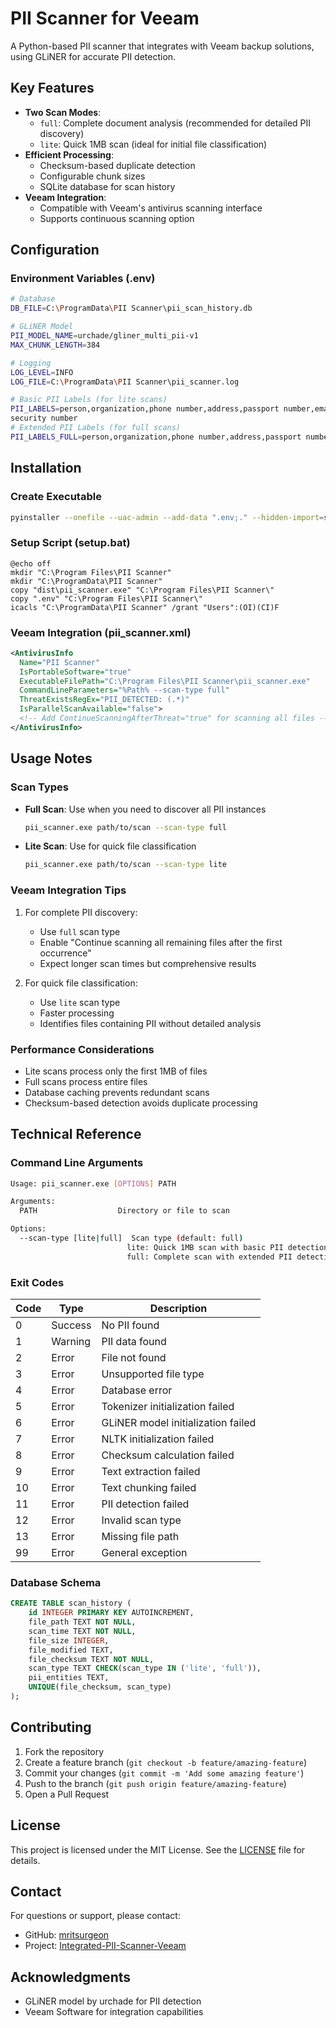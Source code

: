 # PII Scanner for Veeam

A Python-based PII scanner that integrates with Veeam backup solutions, using GLiNER for accurate PII detection.

## Key Features

- **Two Scan Modes**:
  - `full`: Complete document analysis (recommended for detailed PII discovery)
  - `lite`: Quick 1MB scan (ideal for initial file classification)
- **Efficient Processing**:
  - Checksum-based duplicate detection
  - Configurable chunk sizes
  - SQLite database for scan history
- **Veeam Integration**:
  - Compatible with Veeam's antivirus scanning interface
  - Supports continuous scanning option

## Configuration

### Environment Variables (.env)
```bash
# Database
DB_FILE=C:\ProgramData\PII Scanner\pii_scan_history.db

# GLiNER Model
PII_MODEL_NAME=urchade/gliner_multi_pii-v1
MAX_CHUNK_LENGTH=384

# Logging
LOG_LEVEL=INFO
LOG_FILE=C:\ProgramData\PII Scanner\pii_scanner.log

# Basic PII Labels (for lite scans)
PII_LABELS=person,organization,phone number,address,passport number,email,credit card number,social 
security number
# Extended PII Labels (for full scans)
PII_LABELS_FULL=person,organization,phone number,address,passport number,email,credit card number,social security number,health insurance id number,date of birth,mobile phone number,bank account number,medication,cpf,driver's license number,tax identification number,medical condition,identity card number,national id number,ip address,email address,iban,credit card expiration date,username,health insurance number,registration number,student id number,insurance number,flight number,landline phone number,blood type,cvv,reservation number,digital signature,social media handle,license plate number,cnpj,postal code,passport_number,serial number,vehicle registration number,credit card brand,fax number,visa number,insurance company,identity document number,transaction number,national health insurance number,cvc,birth certificate number,train ticket number,passport expiration date,social_security_number
```

## Installation

### Create Executable
```bash
pyinstaller --onefile --uac-admin --add-data ".env;." --hidden-import=sqlite3 pii_scanner.py
```

### Setup Script (setup.bat)
```batch
@echo off
mkdir "C:\Program Files\PII Scanner"
mkdir "C:\ProgramData\PII Scanner"
copy "dist\pii_scanner.exe" "C:\Program Files\PII Scanner\"
copy ".env" "C:\Program Files\PII Scanner\"
icacls "C:\ProgramData\PII Scanner" /grant "Users":(OI)(CI)F
```

### Veeam Integration (pii_scanner.xml)
```xml
<AntivirusInfo 
  Name="PII Scanner" 
  IsPortableSoftware="true" 
  ExecutableFilePath="C:\Program Files\PII Scanner\pii_scanner.exe" 
  CommandLineParameters="%Path% --scan-type full" 
  ThreatExistsRegEx="PII_DETECTED: (.*)" 
  IsParallelScanAvailable="false">
  <!-- Add ContinueScanningAfterThreat="true" for scanning all files -->
</AntivirusInfo>
```

## Usage Notes

### Scan Types
- **Full Scan**: Use when you need to discover all PII instances
  ```bash
  pii_scanner.exe path/to/scan --scan-type full
  ```
- **Lite Scan**: Use for quick file classification
  ```bash
  pii_scanner.exe path/to/scan --scan-type lite
  ```

### Veeam Integration Tips
1. For complete PII discovery:
   - Use `full` scan type
   - Enable "Continue scanning all remaining files after the first occurrence"
   - Expect longer scan times but comprehensive results

2. For quick file classification:
   - Use `lite` scan type
   - Faster processing
   - Identifies files containing PII without detailed analysis

### Performance Considerations
- Lite scans process only the first 1MB of files
- Full scans process entire files
- Database caching prevents redundant scans
- Checksum-based detection avoids duplicate processing

## Technical Reference

### Command Line Arguments
```bash
Usage: pii_scanner.exe [OPTIONS] PATH

Arguments:
  PATH                  Directory or file to scan

Options:
  --scan-type [lite|full]  Scan type (default: full)
                          lite: Quick 1MB scan with basic PII detection
                          full: Complete scan with extended PII detection
```

### Exit Codes
| Code | Type | Description |
|------|------|-------------|
| 0 | Success | No PII found |
| 1 | Warning | PII data found |
| 2 | Error | File not found |
| 3 | Error | Unsupported file type |
| 4 | Error | Database error |
| 5 | Error | Tokenizer initialization failed |
| 6 | Error | GLiNER model initialization failed |
| 7 | Error | NLTK initialization failed |
| 8 | Error | Checksum calculation failed |
| 9 | Error | Text extraction failed |
| 10 | Error | Text chunking failed |
| 11 | Error | PII detection failed |
| 12 | Error | Invalid scan type |
| 13 | Error | Missing file path |
| 99 | Error | General exception |

### Database Schema
```sql
CREATE TABLE scan_history (
    id INTEGER PRIMARY KEY AUTOINCREMENT,
    file_path TEXT NOT NULL,
    scan_time TEXT NOT NULL,
    file_size INTEGER,
    file_modified TEXT,
    file_checksum TEXT NOT NULL,
    scan_type TEXT CHECK(scan_type IN ('lite', 'full')),
    pii_entities TEXT,
    UNIQUE(file_checksum, scan_type)
);
```

## Contributing

1. Fork the repository
2. Create a feature branch (`git checkout -b feature/amazing-feature`)
3. Commit your changes (`git commit -m 'Add some amazing feature'`)
4. Push to the branch (`git push origin feature/amazing-feature`)
5. Open a Pull Request

## License

This project is licensed under the MIT License. See the [LICENSE](LICENSE) file for details.

## Contact

For questions or support, please contact:
- GitHub: [mritsurgeon](https://github.com/mritsurgeon)
- Project: [Integrated-PII-Scanner-Veeam](https://github.com/mritsurgeon/Integrated-PII-Scanner-Veeam)

## Acknowledgments

- GLiNER model by urchade for PII detection
- Veeam Software for integration capabilities


